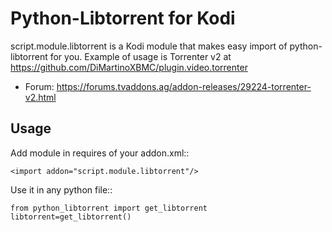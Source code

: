 Python-Libtorrent for Kodi
==================
script.module.libtorrent is a Kodi module that makes easy import of python-libtorrent for you. Example of usage is Torrenter v2 at https://github.com/DiMartinoXBMC/plugin.video.torrenter

- Forum: https://forums.tvaddons.ag/addon-releases/29224-torrenter-v2.html

Usage
---------------

Add module in requires of your addon.xml::

    <import addon="script.module.libtorrent"/>

Use it in any python file::

    from python_libtorrent import get_libtorrent
    libtorrent=get_libtorrent()